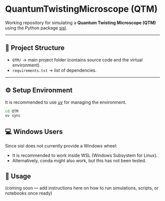 # QuantumTwistingMicroscope (QTM)

Working repository for simulating a **Quantum Twisting Microscope (QTM)** using the Python package [sisl](https://github.com/zerothi/sisl).

---

## 📂 Project Structure
- `QTM/` → main project folder (contains source code and the virtual environment).
- `requirements.txt` → list of dependencies.

---

## ⚙️ Setup Environment

It is recommended to use [uv](https://github.com/astral-sh/uv) for managing the environment.

```bash
cd QTM
uv sync
```
## 💻 Windows Users

Since sisl does not currently provide a Windows wheel:

- It is recommended to work inside WSL (Windows Subsystem for Linux).
- Alternatively, conda might also work, but this has not been tested.

## 🚀 Usage

(coming soon — add instructions here on how to run simulations, scripts, or notebooks once ready)